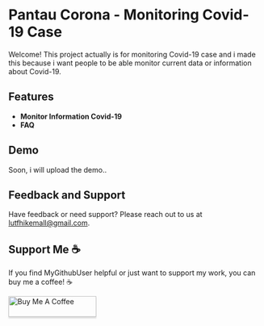 # Pantau Corona - Monitoring Covid-19 Case

Welcome! This project actually is for monitoring Covid-19 case and i made this because i want people to be able monitor current data or information about Covid-19.

## Features

- **Monitor Information Covid-19**
- **FAQ**
  
## Demo
Soon, i will upload the demo..


## Feedback and Support

Have feedback or need support? Please reach out to us at [lutfhikemall@gmail.com](mailto:lutfhikemall@gmail.com).

## Support Me ☕

If you find MyGithubUser helpful or just want to support my work, you can buy me a coffee! ☕

<a href="https://www.buymeacoffee.com/lutfhikemall" target="_blank"><img src="https://www.buymeacoffee.com/assets/img/custom_images/orange_img.png" alt="Buy Me A Coffee" style="height: 41px !important;width: 174px !important;box-shadow: 0px 3px 2px 0px rgba(190, 190, 190, 0.5) !important;-webkit-box-shadow: 0px 3px 2px 0px rgba(190, 190, 190, 0.5) !important;" ></a>